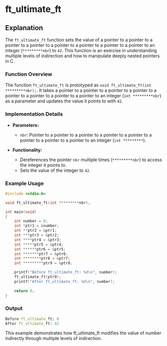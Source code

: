 # ft_ultimate_ft

## Explanation

The `ft_ultimate_ft` function sets the value of a pointer to a pointer to a pointer to a pointer to a pointer to a pointer to a pointer to a pointer to an integer (`*********nbr`) to `42`. This function is an exercise in understanding multiple levels of indirection and how to manipulate deeply nested pointers in C.

### Function Overview

The function `ft_ultimate_ft` is prototyped as `void ft_ultimate_ft(int *********nbr);`. It takes a pointer to a pointer to a pointer to a pointer to a pointer to a pointer to a pointer to a pointer to an integer (`int *********nbr`) as a parameter and updates the value it points to with `42`.

### Implementation Details

- **Parameters:**
  - `nbr`: Pointer to a pointer to a pointer to a pointer to a pointer to a pointer to a pointer to a pointer to an integer (`int *********`).

- **Functionality:**
  - Dereferences the pointer `nbr` multiple times (`*********nbr`) to access the integer it points to.
  - Sets the value of the integer to `42`.

### Example Usage

```c
#include <stdio.h>

void ft_ultimate_ft(int *********nbr);

int main(void)
{
    int number = 0;
    int *ptr1 = &number;
    int **ptr2 = &ptr1;
    int ***ptr3 = &ptr2;
    int ****ptr4 = &ptr3;
    int *****ptr5 = &ptr4;
    int ******ptr6 = &ptr5;
    int *******ptr7 = &ptr6;
    int ********ptr8 = &ptr7;
    int *********ptr9 = &ptr8;

    printf("Before ft_ultimate_ft: %d\n", number);
    ft_ultimate_ft(ptr9);
    printf("After ft_ultimate_ft: %d\n", number);
    
    return 0;
}
```

### Output
```mathematica
Before ft_ultimate_ft: 0
After ft_ultimate_ft: 42
```
This example demonstrates how ft_ultimate_ft modifies the value of number indirectly through multiple levels of indirection.
